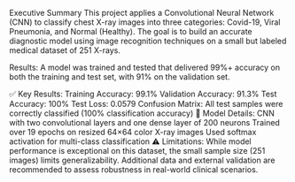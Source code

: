  Executive Summary
This project applies a Convolutional Neural Network (CNN) to classify chest X-ray 
images into three categories: Covid-19, Viral Pneumonia, and Normal (Healthy). 
The goal is to build an accurate diagnostic model using image recognition techniques 
on a small but labeled medical dataset of 251 X-rays.

Results: A model was trained and tested that delivered 99%+ accuracy on both the training 
and test set, with 91% on the validation set.

✅ Key Results:
Training Accuracy: 99.1%
Validation Accuracy: 91.3%
Test Accuracy: 100%
Test Loss: 0.0579
Confusion Matrix: All test samples were correctly classified (100% classification accuracy)
🧠 Model Details:
CNN with two convolutional layers and one dense layer of 200 neurons
Trained over 19 epochs on resized 64×64 color X-ray images
Used softmax activation for multi-class classification
⚠️ Limitations:
While model performance is exceptional on this dataset, the small sample size (251 images) 
limits generalizability. Additional data and external validation are recommended to assess 
robustness in real-world clinical scenarios.
